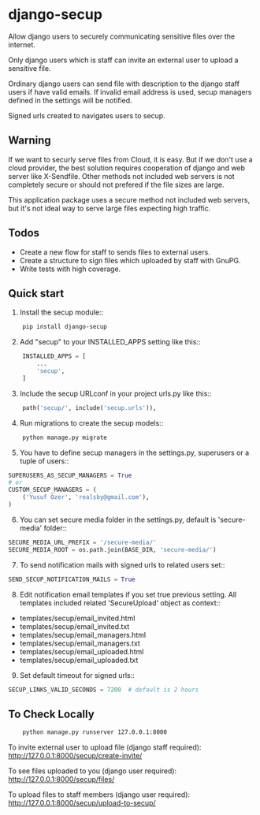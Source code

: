 # django-secup

Allow django users to securely communicating sensitive files over the internet.

Only django users which is staff can invite an external user to upload a sensitive file.

Ordinary django users can send file with description to the django staff users if have valid emails. If invalid email address is used, secup managers defined in the settings will be notified.

Signed urls created to navigates users to secup.


## Warning

If we want to securly serve files from Cloud, it is easy. But if we don't use a cloud provider, the best solution requires cooperation of django and web server like X-Sendfile. Other methods not included web servers is not completely secure or should not prefered if the file sizes are large. 

This application package uses a secure method not included web servers, but it's not ideal way to serve large files expecting high traffic.


## Todos

- Create a new flow for staff to sends files to external users.
- Create a structure to sign files which uploaded by staff with GnuPG.
- Write tests with high coverage.


## Quick start

1. Install the secup module::
```sh
    pip install django-secup
```

2. Add "secup" to your INSTALLED_APPS setting like this::
```python
    INSTALLED_APPS = [
        ...
        'secup',
    ]
```

3. Include the secup URLconf in your project urls.py like this::
```python
    path('secup/', include('secup.urls')),
```

4. Run migrations to create the secup models::
```sh
    python manage.py migrate
```

5. You have to define secup managers in the settings.py, superusers or a tuple of users::
```python
SUPERUSERS_AS_SECUP_MANAGERS = True
# or
CUSTOM_SECUP_MANAGERS = (
    ('Yusuf Ozer', 'realsby@gmail.com'),
)
```

6. You can set secure media folder in the settings.py, default is 'secure-media' folder::
```python
SECURE_MEDIA_URL_PREFIX = '/secure-media/'
SECURE_MEDIA_ROOT = os.path.join(BASE_DIR, 'secure-media/')
```

7. To send notification mails with signed urls to related users set::
```python
SEND_SECUP_NOTIFICATION_MAILS = True
```

8. Edit notification email templates if you set true previous setting. All templates included related 'SecureUpload' object as context::

- templates/secup/email_invited.html
- templates/secup/email_invited.txt
- templates/secup/email_managers.html
- templates/secup/email_managers.txt
- templates/secup/email_uploaded.html
- templates/secup/email_uploaded.txt

9. Set default timeout for signed urls::
```python
SECUP_LINKS_VALID_SECONDS = 7200  # default is 2 hours 
```


## To Check Locally

```sh
    python manage.py runserver 127.0.0.1:8000
```
To invite external user to upload file (django staff required):
http://127.0.0.1:8000/secup/create-invite/

To see files uploaded to you (django user required):
http://127.0.0.1:8000/secup/files/

To upload files to staff members (django user required):
http://127.0.0.1:8000/secup/upload-to-secup/
